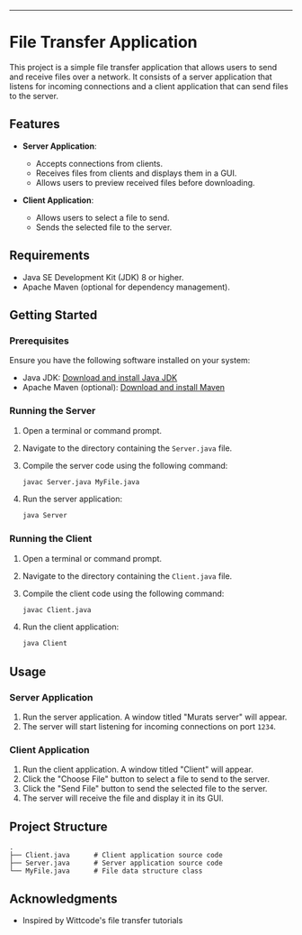 ---

# File Transfer Application

This project is a simple file transfer application that allows users to send and receive files over a network. It consists of a server application that listens for incoming connections and a client application that can send files to the server.

## Features

- **Server Application**:
  - Accepts connections from clients.
  - Receives files from clients and displays them in a GUI.
  - Allows users to preview received files before downloading.

- **Client Application**:
  - Allows users to select a file to send.
  - Sends the selected file to the server.

## Requirements

- Java SE Development Kit (JDK) 8 or higher.
- Apache Maven (optional for dependency management).

## Getting Started

### Prerequisites

Ensure you have the following software installed on your system:

- Java JDK: [Download and install Java JDK](https://www.oracle.com/java/technologies/javase-downloads.html)
- Apache Maven (optional): [Download and install Maven](https://maven.apache.org/download.cgi)

### Running the Server

1. Open a terminal or command prompt.
2. Navigate to the directory containing the `Server.java` file.
3. Compile the server code using the following command:

   ```bash
   javac Server.java MyFile.java
   ```

4. Run the server application:

   ```bash
   java Server
   ```

### Running the Client

1. Open a terminal or command prompt.
2. Navigate to the directory containing the `Client.java` file.
3. Compile the client code using the following command:

   ```bash
   javac Client.java
   ```

4. Run the client application:

   ```bash
   java Client
   ```

## Usage

### Server Application

1. Run the server application. A window titled "Murats server" will appear.
2. The server will start listening for incoming connections on port `1234`.

### Client Application

1. Run the client application. A window titled "Client" will appear.
2. Click the "Choose File" button to select a file to send to the server.
3. Click the "Send File" button to send the selected file to the server.
4. The server will receive the file and display it in its GUI.

## Project Structure

```
.
├── Client.java      # Client application source code
├── Server.java      # Server application source code
└── MyFile.java      # File data structure class
```
## Acknowledgments

- Inspired by Wittcode's file transfer tutorials
